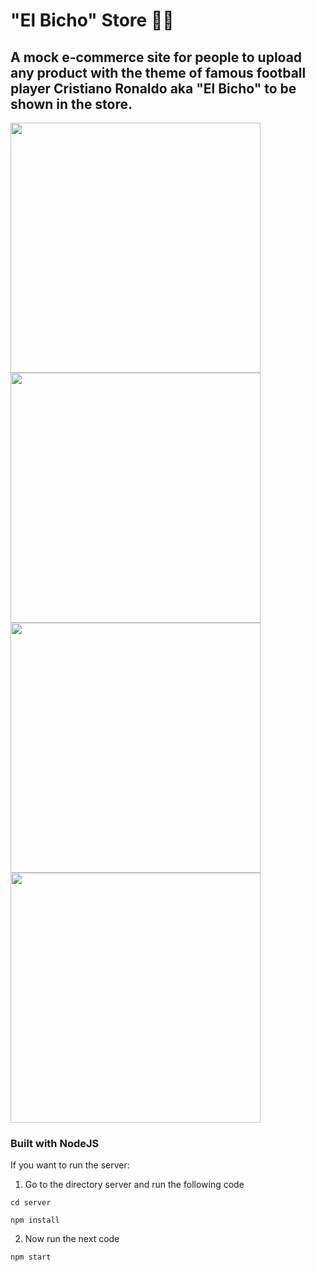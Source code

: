 # "El Bicho" Store 👕🐛
## A mock e-commerce site for people to upload any product with the theme of famous football player Cristiano Ronaldo aka "El Bicho" to be shown in the store.

<p float="left">
  <img src="https://user-images.githubusercontent.com/69304255/172337037-3b4fcd18-217c-477c-8ec0-4aeee01f293d.png" width="400" />
  <img src="https://user-images.githubusercontent.com/69304255/172337045-9d2416d6-0372-45f0-948c-b8026b1a3e71.png" width="400" /> 
  <img src="https://user-images.githubusercontent.com/69304255/172337047-714c1681-e776-4fe5-a78b-e8fa830c290b.png" width="400" />
  <img src="https://user-images.githubusercontent.com/69304255/172337052-fdc36238-d351-4753-ad73-671ae947c320.png" width="400" />
</p>

### Built with NodeJS

If you want to run the server:


1. Go to the directory server and run the following code

```cd server```

```npm install```

2. Now run the next code

```npm start```
